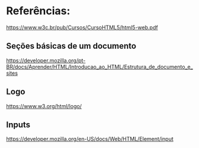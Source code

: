 # Referências:

https://www.w3c.br/pub/Cursos/CursoHTML5/html5-web.pdf

## Seções básicas de um documento

https://developer.mozilla.org/pt-BR/docs/Aprender/HTML/Introducao_ao_HTML/Estrutura_de_documento_e_sites

## Logo

https://www.w3.org/html/logo/

## Inputs

https://developer.mozilla.org/en-US/docs/Web/HTML/Element/input
